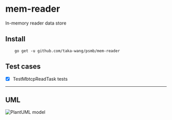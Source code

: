 # mem-reader

In-memory reader data store

## Install

```
    go get -u github.com/taka-wang/psmb/mem-reader
```

## Test cases

- [x] TestMbtcpReadTask tests


---

## UML 

![PlantUML model](http://www.plantuml.com/plantuml/proxy?src=https://raw.githubusercontent.com/taka-wang/puml/master/mem-reader.puml)

